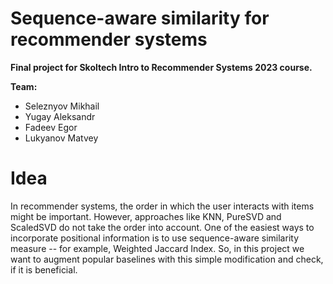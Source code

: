 # Sequence-aware similarity for recommender systems

__Final project for Skoltech Intro to Recommender Systems 2023 course.__

__Team:__
- Seleznyov Mikhail
- Yugay Aleksandr
- Fadeev Egor
- Lukyanov Matvey

# Idea

In recommender systems, the order in which the user interacts with items might be important.
However, approaches like KNN, PureSVD and ScaledSVD do not take the order into account.
One of the easiest ways to incorporate positional information is to use sequence-aware similarity measure -- for example, Weighted Jaccard Index.
So, in this project we want to augment popular baselines with this simple modification and check, if it is beneficial.
